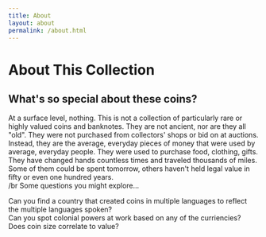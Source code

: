 ```yaml
---
title: About
layout: about
permalink: /about.html
---
```

# About This Collection
## What's so special about these coins?  
At a surface level, nothing. This is not a collection of particularly rare or highly valued coins and banknotes. They are not ancient, nor are they all "old". They were not purchased from collectors' shops or bid on at auctions. Instead, they are the average, everyday pieces of money that were used by average, everyday people. They were used to purchase food, clothing, gifts. They have changed hands countless times and traveled thousands of miles. Some of them could be spent tomorrow, others haven't held legal value in fifty or even one hundred years.    
/br
Some questions you might explore...   

Can you find a country that created coins in multiple languages to reflect the multiple languages spoken?  
Can you spot colonial powers at work based on any of the curriencies?  
Does coin size correlate to value? 
